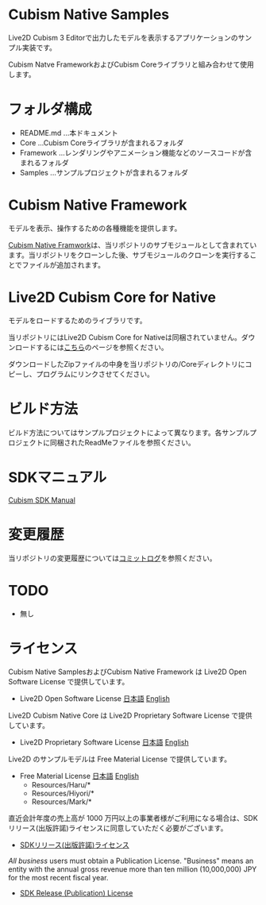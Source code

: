 ﻿# Cubism Native Samples

Live2D Cubism 3 Editorで出力したモデルを表示するアプリケーションのサンプル実装です。

Cubism Natve FrameworkおよびCubism Coreライブラリと組み合わせて使用します。


# フォルダ構成

- README.md  ...本ドキュメント
- Core       ...Cubism Coreライブラリが含まれるフォルダ
- Framework  ...レンダリングやアニメーション機能などのソースコードが含まれるフォルダ
- Samples    ...サンプルプロジェクトが含まれるフォルダ


# Cubism Native Framework

モデルを表示、操作するための各種機能を提供します。

[Cubism Native Framwork](https://github.com/Live2D/CubismNativeFramework)は、当リポジトリのサブモジュールとして含まれています。当リポジトリをクローンした後、サブモジュールのクローンを実行することでファイルが追加されます。


# Live2D Cubism Core for Native

モデルをロードするためのライブラリです。

当リポジトリにはLive2D Cubism Core for Nativeは同梱されていません。ダウンロードするには[こちら](https://live2d.github.io/)のページを参照ください。

ダウンロードしたZipファイルの中身を当リポジトリの/Coreディレクトリにコピーし、プログラムにリンクさせてください。


# ビルド方法

ビルド方法についてはサンプルプロジェクトによって異なります。各サンプルプロジェクトに同梱されたReadMeファイルを参照ください。


# SDKマニュアル

[Cubism SDK Manual](http://docs.live2d.com/cubism-sdk-manual/top/)


# 変更履歴

当リポジトリの変更履歴については[コミットログ](https://github.com/Live2D/CubismNativeSamples/commits/master)を参照ください。


# TODO

- 無し


# ライセンス
Cubism Native SamplesおよびCubism Native Framework は Live2D Open Software License で提供しています。
- Live2D Open Software License 
[日本語](http://www.live2d.com/eula/live2d-open-software-license-agreement_jp.html) 
[English](http://www.live2d.com/eula/live2d-open-software-license-agreement_en.html) 


Live2D Cubism Native Core は Live2D Proprietary Software License で提供しています。
 - Live2D Proprietary Software License 
[日本語](http://www.live2d.com/eula/live2d-proprietary-software-license-agreement_jp.html) 
[English](http://www.live2d.com/eula/live2d-proprietary-software-license-agreement_en.html) 


Live2D のサンプルモデルは Free Material License で提供しています。
- Free Material License 
[日本語](http://www.live2d.com/eula/live2d-free-material-license-agreement_jp.html) 
[English](http://www.live2d.com/eula/live2d-free-material-license-agreement_en.html) 
   - Resources/Haru/*
   - Resources/Hiyori/*
   - Resources/Mark/*


直近会計年度の売上高が 1000 万円以上の事業者様がご利用になる場合は、SDKリリース(出版許諾)ライセンスに同意していただく必要がございます。 
- [SDKリリース(出版許諾)ライセンス](http://www.live2d.com/ja/products/releaselicense) 


*All business* users must obtain a Publication License. "Business" means an entity  with the annual gross revenue more than ten million (10,000,000) JPY for the most recent fiscal year.
- [SDK Release (Publication) License](http://www.live2d.com/en/products/releaselicense) 


